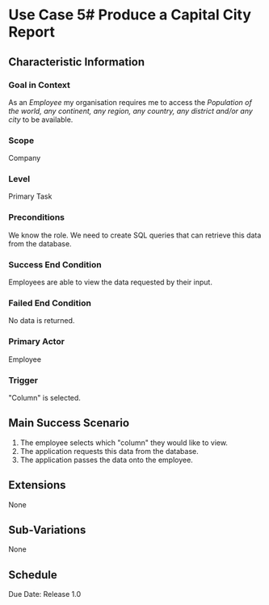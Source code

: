 # Use Case 5# Produce a Capital City Report

## Characteristic Information

### Goal in Context
As an *Employee* my organisation requires me to access the *Population of the world, any continent, any region, any country, any district and/or any city* to be available.

### Scope
Company

### Level
Primary Task

### Preconditions
We know the role. 
We need to create SQL queries that can retrieve this data from the database.

### Success End Condition
Employees are able to view the data requested by their input.

### Failed End Condition
No data is returned.

### Primary Actor
Employee

### Trigger
"Column" is selected.

## Main Success Scenario
1. The employee selects which "column" they would like to view.
2. The application requests this data from the database.
3. The application passes the data onto the employee.

## Extensions
None

## Sub-Variations
None

## Schedule
Due Date: Release 1.0